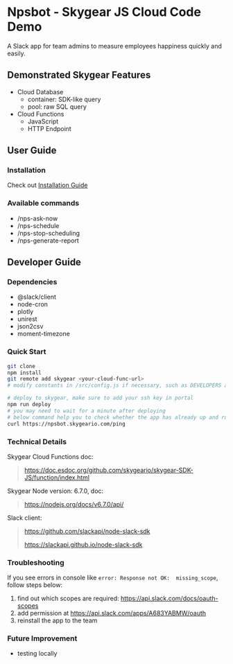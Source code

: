 # Npsbot - Skygear JS Cloud Code Demo
A Slack app for team admins to measure employees happiness quickly and easily.

## Demonstrated Skygear Features
* Cloud Database
    * container: SDK-like query
    * pool: raw SQL query
* Cloud Functions
    * JavaScript
    * HTTP Endpoint

## User Guide

### Installation
Check out [Installation Guide](./doc/installation.md)

### Available commands
* /nps-ask-now
* /nps-schedule
* /nps-stop-scheduling
* /nps-generate-report

## Developer Guide

### Dependencies
* @slack/client
* node-cron
* plotly
* unirest
* json2csv
* moment-timezone

### Quick Start

```bash
git clone
npm install
git remote add skygear <your-cloud-func-url>
# modify constants in /src/config.js if necessary, such as DEVELOPERS as the backdoor of admin identity check 
```

```bash
# deploy to skygear, make sure to add your ssh key in portal
npm run deploy
# you may need to wait for a minute after deploying
# below command help you to check whether the app has already up and running
curl https://npsbot.skygeario.com/ping
```

### Technical Details
Skygear Cloud Functions doc:
> https://doc.esdoc.org/github.com/skygeario/skygear-SDK-JS/function/index.html

Skygear Node version: 6.7.0, doc:
> https://nodejs.org/docs/v6.7.0/api/

Slack client:
> https://github.com/slackapi/node-slack-sdk
>
> https://slackapi.github.io/node-slack-sdk

### Troubleshooting
If you see errors in console like `error: Response not OK:  missing_scope`, follow steps below:
1. find out which scopes are required: https://api.slack.com/docs/oauth-scopes
2. add permission at https://api.slack.com/apps/A683YABMW/oauth
3. reinstall the app to the team

### Future Improvement
* testing locally
